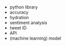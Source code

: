 * python library
* accuracy
* hydration
* sentiment analysis
* tweet ID
* API
* (machine learning) model
